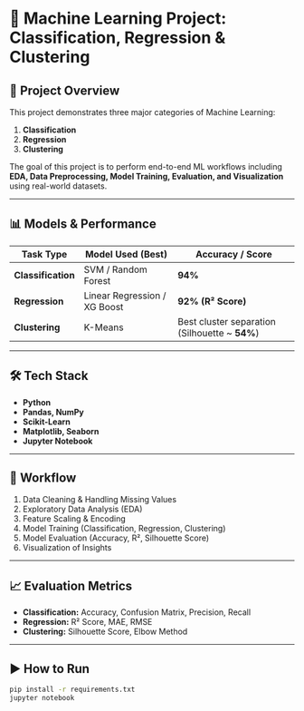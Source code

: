 # 🧠 Machine Learning Project: Classification, Regression & Clustering

## 📌 Project Overview
This project demonstrates three major categories of Machine Learning:
1. **Classification**
2. **Regression**
3. **Clustering**

The goal of this project is to perform end-to-end ML workflows including **EDA, Data Preprocessing, Model Training, Evaluation, and Visualization** using real-world datasets.

---

## 📊 Models & Performance
| Task Type       | Model Used (Best) | Accuracy / Score |
|----------------|-------------------|------------------|
| **Classification** | SVM / Random Forest | **94%** |
| **Regression**     | Linear Regression / XG Boost | **92% (R² Score)** |
| **Clustering**     | K-Means | Best cluster separation (Silhouette ~ **54%**) |

---

## 🛠️ Tech Stack
- **Python**
- **Pandas, NumPy**
- **Scikit-Learn**
- **Matplotlib, Seaborn**
- **Jupyter Notebook**

---

## 📌 Workflow
1. Data Cleaning & Handling Missing Values  
2. Exploratory Data Analysis (EDA)  
3. Feature Scaling & Encoding  
4. Model Training (Classification, Regression, Clustering)  
5. Model Evaluation (Accuracy, R², Silhouette Score)  
6. Visualization of Insights

---

## 📈 Evaluation Metrics
- **Classification:** Accuracy, Confusion Matrix, Precision, Recall  
- **Regression:** R² Score, MAE, RMSE  
- **Clustering:** Silhouette Score, Elbow Method

---

## ▶️ How to Run
```bash
pip install -r requirements.txt
jupyter notebook
